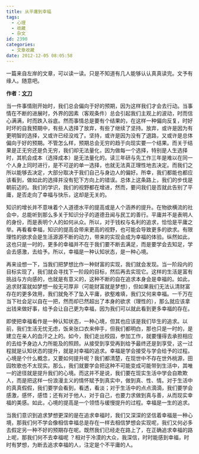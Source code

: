 ```yaml
---
title: 从平庸到幸福
tags:
  - 心理
  - 收藏
  - 杂文
id: 2390
categories:
  - 文章收藏
date: 2012-12-05 08:05:58
---
```


一篇来自左岸的文章，可以读一读。只是不知道有几人能够认认真真读完。文予有缘人。随意吧。

**作者：[文刀](http://www.zreading.cn/archives/3030.html)**

当一件事情刚开始时，我们总会偏向于好的预期，因为这样我们才会去行动。当事情在不断的进展时，外界的因素（客观条件）总会引起我们主观上的波动，时而信心满满，时而跌入谷底。然而事情总是要有个结果的，在这样一种偏向反复，时好时坏的自我预期中，有些人选择了放弃，有些了继续了坚持。放弃，或许是因为有更明智的选择，又或许已经没戏了。坚持，或许是因为没有了退路，又或许是总体偏向于好的预期。不管怎么样，预期总会无穷的趋于向现实要一个结果。而关于结果是正无穷还是负无穷，我们却无法量化，因为做每一个选择，特别是人生选择时，其机会成本（选择成本）是无法量化的。读三年研与先工作三年是难以在同一个人身上同时进行，是不可逆的单一选择，也就无法真正理性地去决定。而我们之所以能够去决定，大部分取决于我们自己与身边人的偏好。所幸，我们都能也都应该看到，做如此的选择并没有犯下方向上的错误。总体上这条路上，我们的步伐是朝前迈的。我们的学识，我们的视野都在增进，然而，要问我们是否就此告别了平庸，是否走向了幸福与快乐，这却是无关的。

知识的增长并不意味着个人道德水平的提高或是人个涵养的提升。在物欲横流的社会中，总能听到那么多关于知识分子的道德丑闻与民工的善行。平庸并不是表明人的身份，而是表明个人的如何从众。所以，对于钱权与名利的追求，恰恰是平庸之举。再看看幸福，知识的提高会带来更高的视野，也可能会导致更多的欲求。有限理性的欲求会是生活源源不断的动力，带来的实现会成为幸福的体验。纵然如此，这也只是一时的，更多的幸福并不在于我们要不断去满足，而是要学会去知足，学会去感激，去给予。所以，幸福是一种认知状态，是一种心境。

再来设想一下，当我们把梦想比作一种财富的实现，我们就会发现。当一阶段内的目标实现了，我们就会寻找下一阶段的目标，然后再去实现它。这样的生活是富有挑战与方向感的，也就是有意义的，这种不断的自在追求本身会是幸福的。如此，追求财富就如梦想一般无可厚非（可能财富就是梦想），但如果我们无法认清财富存在的更多效用，我们就免不了坠入平庸，欲壑难填，我们又何来幸福。一千万在当下社会足以自在一把，然而却已然超出了本身的欲求（理性的），那么就应该拿出钱来做好事，给予会让自己更为幸福，因为我们可以就此看到更多幸福的存在。

即使把幸福看作是一种认知状态，一种心境，但其也应该是我们毕生的追求。以前，我们生活无忧无虑，饭来张口衣来伸手，但我们都明白，那也只是一时的，是建立在亲人的血汗之上的。如今，我们走出校园，参加工作，就要懂得去承担相应的去给予身边人力所能及的照顾。从接受到享受再到给予最终还是到享受，这一过程就是认知状态的提升，就是对幸福的追求。幸福是学会接受与学会给予的过程。心境是个什么概念，又要如何提升呢？我们都清楚，在现世中不存在世外桃源，田园牧歌也不太现实。那么，我们就要学会把这种不可能变成可能带到生活中，其唯一的途径就是提升我们的心境。而这并不是说，我们要在现实生活中学会自欺欺人，而是把这样一份浪漫主义的情怀赋予到真实中，做到真、性、情。对于生活中的真真假假，我们要学会看到，看透，看淡；对于生活中的点点滴滴，我们要学会感激，感怀，感悟；还有对于他人，对于自己，也要力求做到真与善，从而现实幸福的美感。如此，心境的提高是一个领悟与缓慢提升的过程。幸福是一生的追求。

当我们意识到追求梦想更深的是在追求幸福时，我们又深深的坚信着幸福是一种心境，那我们何不学会像相信幸福总是存在一样去相信梦想会实现呢，我们又何必多去假定另一种不好的预期存在呢。既然我们已经走在路上了，在正确追求幸福的路上呢，那我们何不去幸福呢 ？相对于冷漠的大众，我深信，时时能感到幸福，时时有梦想，为断去追求幸福的人，注定是个不平庸的人。